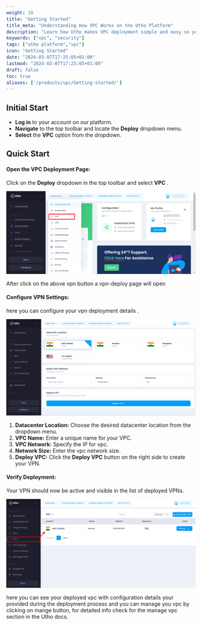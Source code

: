 ```yaml
---
weight: 20
title: "Getting Started"
title_meta: "Understanding How VPC Works on the Utho Platform"
description: "Learn how Utho makes VPC deployment simple and easy so you easily anticipate your cloud infrastructure costs"
keywords: ["vpc", "security"]
tags: ["utho platform","vpc"]
icon: "Getting Started"
date: "2024-03-07T17:25:05+01:00"
lastmod: "2024-03-07T17:25:05+01:00"
draft: false
toc: true
aliases: ['/products/vpc/Getting-started/']
---
```

## Initial Start

* **Log in** to your account on our platform.
* **Navigate** to the top toolbar and locate the **Deploy** dropdown menu.
* **Select** the **VPC** option from the dropdown.

## Quick Start

#### Open the VPC Deployment Page:

Click on the **Deploy** dropdown in the top toolbar and select  **VPC** .

![VPC_Process](image/Utho-vpc.png)

After click on the above vpn button a vpn-deploy page will open

#### Configure VPN Settings:

here you can configure your vpn deployment details .

![1718738624058](image/index/1718738624058.png)


1. **Datacenter Location:** Choose the desired datacenter location from the dropdown menu.
2. **VPC Name:** Enter a unique name for your VPC.
3. **VPC Network:** Specify the IP for vpc.
4. **Network Size:** Enter the vpc network size.
5. **Deploy VPC:** Click the **Deploy VPC** button on the right side to create your VPN.

#### Verify Deployment:

Your VPN should now be active and visible in the list of deployed VPNs.

![1718739126770](image/index/1718739126770.png)

here you can see your deployed vpc with configuration details your provided during the deployment process and you can manage you vpc by clicking on mange button, for detailed info check for the manage vpc section in the Utho docs.
